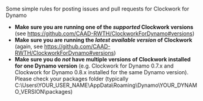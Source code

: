 Some simple rules for posting issues and pull requests for Clockwork for Dynamo

- **Make sure you are running one of the *supported* Clockwork versions** (see https://github.com/CAAD-RWTH/ClockworkForDynamo#versions)
- **Make sure you are running the *latest available version* of Clockwork** (again, see https://github.com/CAAD-RWTH/ClockworkForDynamo#versions)
- **Make sure you do *not* have multiple versions of Clockwork installed for one Dynamo version** (e.g. Clockwork for Dynamo 0.7.x and Clockwork for Dynamo 0.8.x installed for the same Dynamo version). Please check your packages folder (typically C:\Users\YOUR_USER_NAME\AppData\Roaming\Dynamo\YOUR_DYNAMO_VERSION\packages)
